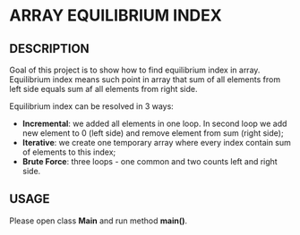 ARRAY EQUILIBRIUM INDEX
=======================


DESCRIPTION
-----------

Goal of this project is to show how to find equilibrium index in array.
Equilibrium index means such point in array that sum of all elements from left side equals sum af all elements from right side.

Equilibrium index can be resolved in 3 ways:
- **Incremental**: we added all elements in one loop. In second loop we add new element to 0 (left side) and remove element from sum (right side);
- **Iterative**: we create one temporary array where every index contain sum of elements to this index;
- **Brute Force**: three loops - one common and two counts left and right side.


USAGE
-----

Please open class **Main** and run method **main()**.
